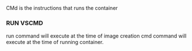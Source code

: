 ##

CMd is the instructions that runs the container 


### RUN VSCMD

run command will execute at the time of image creation
cmd command will execute at the time of running container.
